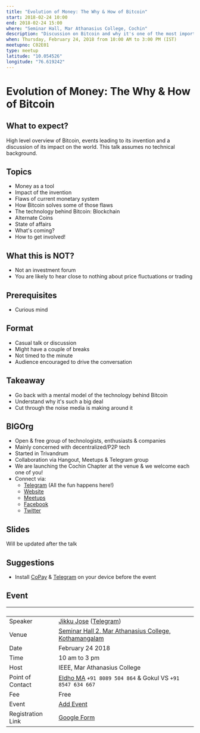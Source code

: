 ```yaml
---
title: "Evolution of Money: The Why & How of Bitcoin"
start: 2018-02-24 10:00
end: 2018-02-24 15:00
where: "Seminar Hall, Mar Athanasius College, Cochin"
description: "Discussion on Bitcoin and why it's one of the most important inventions yet"
when: Thursday, February 24, 2018 from 10:00 AM to 3:00 PM (IST)
meetupno: C02E01
type: meetup
latitude: "10.054526"
longitude: "76.619242"
---
```


# Evolution of Money: The Why & How of Bitcoin

## What to expect?

High level overview of Bitcoin, events leading to its invention and a discussion of its impact on the world. This talk assumes no technical background.

## Topics

- Money as a tool
- Impact of the invention
- Flaws of current monetary system
- How Bitcoin solves some of those flaws
- The technology behind Bitcoin: Blockchain
- Alternate Coins
- State of affairs
- What's coming?
- How to get involved!

## What this is NOT?

- Not an investment forum
- You are likely to hear close to nothing about price fluctuations or trading

## Prerequisites

- Curious mind

## Format

- Casual talk or discussion
- Might have a couple of breaks
- Not timed to the minute
- Audience encouraged to drive the conversation

## Takeaway

- Go back with a mental model of the technology behind Bitcoin
- Understand why it's such a big deal
- Cut through the noise media is making around it

## BIGOrg

- Open & free group of technologists, enthusiasts & companies
- Mainly concerned with decentralized/P2P tech
- Started in Trivandrum
- Collaboration via Hangout, Meetups & Telegram group
- We are launching the Cochin Chapter at the venue & we welcome each one of you!
- Connect via:
  - [Telegram][bt] (All the fun happens here!)
  - [Website][bw]
  - [Meetups][bm]
  - [Facebook][bf]
  - [Twitter][btw]

## Slides

Will be updated after the talk

## Suggestions

- Install [CoPay][copay] & [Telegram][telegram] on your device before the event

## Event

` `               | ` `
----------------- | --------------------------------------------
Speaker           | [Jikku Jose][jikku] ([Telegram][jikku_telegram])
Venue             | [Seminar Hall 2, Mar Athanasius College, Kothamangalam][mace]
Date              | February 24 2018
Time              | 10 am to 3 pm
Host              | IEEE, Mar Athanasius College
Point of Contact  | [Eldho MA][eldho] `+91 8089 504 864` & Gokul VS `+91 8547 634 667`
Fee               | Free
Event             | [Add Event][ics]
Registration Link | [Google Form][gf]

[jikku]: https://twitter.com/JikkuJose
[mace]: https://goo.gl/maps/amZ53te28wv
[gf]: https://docs.google.com/forms/d/e/1FAIpQLScgqhafFSUfI66Acj1L2yS_HVhIbKsNU81nEBQjgjA_clmxyA/viewform
[bt]: https://t.me/bigorg
[bw]: https://big-org.com
[bm]: https://www.meetup.com/Blockchain-Interest-Group
[btw]: twitter.com/big_org
[bf]: https://www.facebook.com/BlockchainInterestGroup/
[copay]: https://copay.io/
[telegram]: https://telegram.org/
[eldho]: https://t.me/ejm2107
[gokul]: https://t.me/
[jikku_telegram]: https://t.me/jikkujose
[ics]: /ics/C02E01.ics

